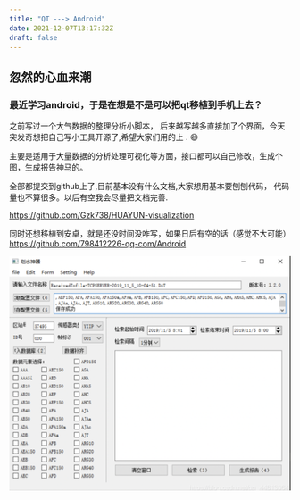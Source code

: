 ```yaml
---
title: "QT ---> Android"
date: 2021-12-07T13:17:32Z
draft: false
---
```


## 忽然的心血来潮
### 最近学习android，于是在想是不是可以把qt移植到手机上去？
之前写过一个大气数据的整理分析小脚本， 后来越写越多直接加了个界面，今天突发奇想把自己写小工具开源了,希望大家们用的上 . 😄

主要是适用于大量数据的分析处理可视化等方面，接口都可以自己修改，生成个图，生成报告神马的。

全部都提交到github上了,目前基本没有什么文档,大家想用基本要刨刨代码， 代码量也不算很多。以后有空我会尽量把文档完善.

https://github.com/Gzk738/HUAYUN-visualization

同时还想移植到安卓，就是还没时间没咋写，如果日后有空的话（感觉不大可能）
https://github.com/798412226-qq-com/Android

![20220107234153](https://raw.githubusercontent.com/Gzk738/vps_picgo/master/images/20220107234153.png)

